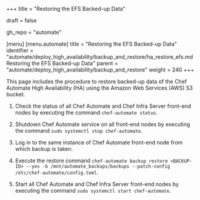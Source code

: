 +++
title = "Restoring the EFS Backed-up Data"

draft = false

gh_repo = "automate"

[menu]
  [menu.automate]
    title = "Restoring the EFS Backed-up Data"
    identifier = "automate/deploy_high_availability/backup_and_restore/ha_restore_efs.md Restoring the EFS Backed-up Data"
    parent = "automate/deploy_high_availability/backup_and_restore"
    weight = 240
+++

This page includes the procedure to restore backed-up data of the Chef Automate High Availability (HA) using the Amazon Web Services (AWS) S3 bucket.

1. Check the status of all Chef Automate and Chef Infra Server front-end nodes by executing the command `chef-automate status`.

1. Shutdown Chef Automate service on all front-end nodes by executing the command `sudo systemctl stop chef-automate`.

1. Log in to the same instance of Chef Automate front-end node from which backup is taken.

1. Execute the restore command `chef-automate backup restore <BACKUP-ID> --yes -b /mnt/automate_backups/backups --patch-config /etc/chef-automate/config.toml`.

1. Start all Chef Automate and Chef Infra Server front-end nodes by executing the command `sudo systemctl start chef-automate`.
